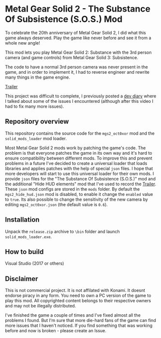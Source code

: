 # Metal Gear Solid 2 - The Substance Of Subsistence (S.O.S.) Mod

To celebrate the 20th anniversary of Metal Gear Solid 2, I did what this game always deserved. Play the game like never before and see it from a whole new angle!

This mod lets you play Metal Gear Solid 2: Substance with the 3rd person camera (and game controls) from Metal Gear Solid 3: Subsistence.

The code to have a normal 3rd person camera was never present in the game, and in order to implement it, I had to reverse engineer and rewrite many things in the game engine.

[Trailer](https://www.youtube.com/watch?v=pPsGTdWGZLc)

This project was difficult to complete, I previously posted a [dev diary](https://www.youtube.com/watch?v=AGGNfOq8u3o) where I talked about some of the issues I encountered (although after this video I had to fix many more issues).

## Repository overview

This repository contains the source code for the `mgs2_oct0xor` mod and the `solid_mods_loader` mod loader.

Most Metal Gear Solid 2 mods work by patching the game's code. The problem is that everyone patches the game in its own way and it's hard to ensure compatibility between different mods. To improve this and prevent problems in a future I've decided to create a universal loader that loads libraries and applies patches with the help of special `json` files. I hope that more developers will start to use this universal loader for their own mods. I provide `json` files for the "The Substance Of Subsistence (S.O.S.)"  mod and the additional "Hide HUD elements" mod that I've used to record the [Trailer](https://www.youtube.com/watch?v=pPsGTdWGZLc). 
These `json` mod configs are stored in the `mods` folder. By default the `mgs2_hide_hud.json` mod is disabled, to enable it change the `enabled` value to `true`.
Its also possible to change the sensitivity of the new camera by editing `mgs2_oct0xor.json` (the default value is `0.6`).

## Installation
Unpack the `release.zip` archive to `\bin` folder and launch `solid_mods_loader.exe`.

## How to build
Visual Studio (2017 or others)

## Disclaimer

This is not commercial project.
It is not affilated with Konami.
It doesnt endorse piracy in any form.
You need to own a PC version of the game to play this mod.
All copyrighted content belongs to their respective owners and may not be illegally distributed.

I've finished the game a couple of times and I've fixed almost all the problems I found. But I'm sure that more die-hard fans of the game can find more issues that I haven't noticed. If you find something that was working before and now is broken - please create an Issue.
